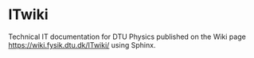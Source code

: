 # ITwiki
Technical IT documentation for DTU Physics published on the Wiki page https://wiki.fysik.dtu.dk/ITwiki/ using Sphinx.
